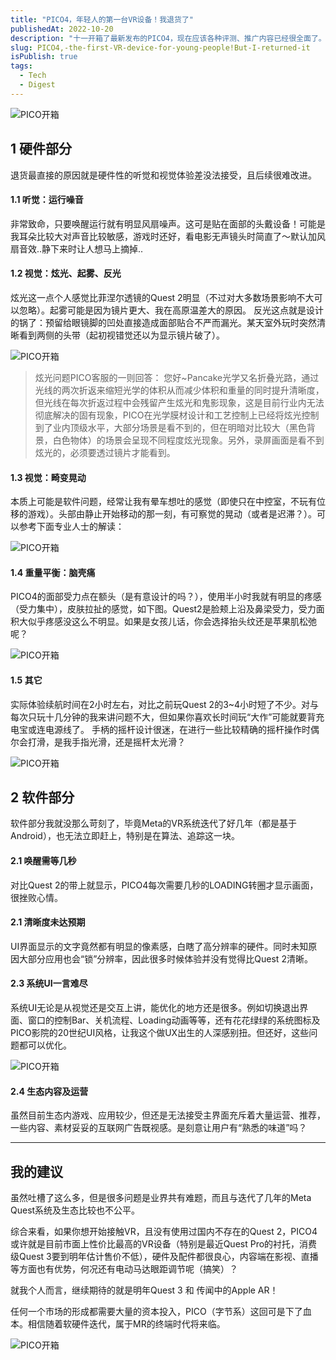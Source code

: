 ```yaml
---
title: "PICO4，年轻人的第一台VR设备！我退货了"
publishedAt: 2022-10-20
description: "十一开箱了最新发布的PICO4，现在应该各种评测、推广内容已经很全面了。前些天退完货，根据自己的主观（偏见）真实（可能个例）感受，吐槽一下（本文负面向，酌情摄入）。有长时间Meta Quest2（发布于2020年）使用经历，因此难免会对比。"
slug: PICO4,-the-first-VR-device-for-young-people!But-I-returned-it
isPublish: true
tags:
  - Tech
  - Digest
---
```


![PICO开箱](https://half-blog.oss-cn-shenzhen.aliyuncs.com/imgs/pico-1.jpeg)

## 1 硬件部分

退货最直接的原因就是硬件性的听觉和视觉体验差没法接受，且后续很难改进。

#### 1.1 听觉：运行噪音

非常致命，只要唤醒运行就有明显风扇噪声。这可是贴在面部的头戴设备！可能是我耳朵比较大对声音比较敏感，游戏时还好，看电影无声镜头时简直了～默认加风扇音效..静下来时让人想马上摘掉..

#### 1.2 视觉：炫光、起雾、反光

炫光这一点个人感觉比菲涅尔透镜的Quest 2明显（不过对大多数场景影响不大可以忽略）。起雾可能是因为镜片更大、我在高原温差大的原因。
反光这点就是设计的锅了：预留给眼镜脚的凹处直接造成面部贴合不严而漏光。某天室外玩时突然清晰看到两侧的头带（起初视错觉还以为显示镜片破了）。

![PICO开箱](https://half-blog.oss-cn-shenzhen.aliyuncs.com/imgs/pico-2.jpeg)

> 炫光问题PICO客服的一则回答：
您好~Pancake光学又名折叠光路，通过光线的两次折返来缩短光学的体积从而减少体积和重量的同时提升清晰度，但光线在每次折返过程中会残留产生炫光和鬼影现象，这是目前行业内无法彻底解决的固有现象，PICO在光学膜材设计和工艺控制上已经将炫光控制到了业内顶级水平，大部分场景是看不到的，但在明暗对比较大（黑色背景，白色物体）的场景会呈现不同程度炫光现象。另外，录屏画面是看不到炫光的，必须要透过镜片才能看到。

#### 1.3 视觉：畸变晃动

本质上可能是软件问题，经常让我有晕车想吐的感觉（即使只在中控室，不玩有位移的游戏）。头部由静止开始移动的那一刻，有可察觉的晃动（或者是迟滞？）。可以参考下面专业人士的解读：

![PICO开箱](https://half-blog.oss-cn-shenzhen.aliyuncs.com/imgs/pico-3.jpeg)


#### 1.4 重量平衡：脑壳痛

PICO4的面部受力点在额头（是有意设计的吗？），使用半小时我就有明显的疼感（受力集中），皮肤拉扯的感觉，如下图。Quest2是脸颊上沿及鼻梁受力，受力面积大似乎疼感没这么不明显。如果是女孩儿话，你会选择抬头纹还是苹果肌松弛呢？

![PICO开箱](https://half-blog.oss-cn-shenzhen.aliyuncs.com/imgs/pico-4.jpeg)

#### 1.5 其它

实际体验续航时间在2小时左右，对比之前玩Quest 2的3~4小时短了不少。对与每次只玩十几分钟的我来讲问题不大，但如果你喜欢长时间玩“大作”可能就要背充电宝或连电源线了。
手柄的摇杆设计很迷，在进行一些比较精确的摇杆操作时偶尔会打滑，是我手指光滑，还是摇杆太光滑？

![PICO开箱](https://half-blog.oss-cn-shenzhen.aliyuncs.com/imgs/pico-5.jpeg)

## 2 软件部分

软件部分我就没那么苛刻了，毕竟Meta的VR系统迭代了好几年（都是基于Android），也无法立即赶上，特别是在算法、追踪这一块。

#### 2.1 唤醒需等几秒

对比Quest 2的带上就显示，PICO4每次需要几秒的LOADING转圈才显示画面，很挫败心情。

#### 2.1 清晰度未达预期

UI界面显示的文字竟然都有明显的像素感，白瞎了高分辨率的硬件。同时未知原因大部分应用也会“锁”分辨率，因此很多时候体验并没有觉得比Quest 2清晰。

#### 2.3 系统UI一言难尽

系统UI无论是从视觉还是交互上讲，能优化的地方还是很多。例如切换退出界面、窗口的控制Bar、关机流程、Loading动画等等，还有花花绿绿的系统图标及PICO影院的20世纪UI风格，让我这个做UX出生的人深感别扭。但还好，这些问题都可以优化。

![PICO开箱](https://half-blog.oss-cn-shenzhen.aliyuncs.com/imgs/pico-6.jpeg)

#### 2.4 生态内容及运营

虽然目前生态内游戏、应用较少，但还是无法接受主界面充斥着大量运营、推荐，一些内容、素材妥妥的互联网广告既视感。是刻意让用户有“熟悉的味道”吗？

---

## 我的建议

虽然吐槽了这么多，但是很多问题是业界共有难题，而且与迭代了几年的Meta Quest系统及生态比较也不公平。

综合来看，如果你想开始接触VR，且没有使用过国内不存在的Quest 2，PICO4或许就是目前市面上性价比最高的VR设备（特别是最近Quest Pro的衬托，消费级Quest 3要到明年估计售价不低），硬件及配件都很良心，内容端在影视、直播等方面也有优势，何况还有电动马达眼距调节呢（搞笑）？

就我个人而言，继续期待的就是明年Quest 3 和 传闻中的Apple AR！

任何一个市场的形成都需要大量的资本投入，PICO（字节系）这回可是下了血本。相信随着软硬件迭代，属于MR的终端时代将来临。

![PICO开箱](https://half-blog.oss-cn-shenzhen.aliyuncs.com/imgs/pico-7.jpeg)
